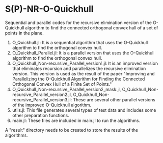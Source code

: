 # S(P)-NR-O-Quickhull
Sequential and parallel codes for the recursive elimination version of the O-Quickhull algorithm to find the connected orthogonal convex hull of a set of points in the plane.

1. O_Quickhull.jl: It is a sequential algorithm that uses the O-Quickhull algorithm to find the orthogonal convex hull.
2. O_Quickhull_Parallel.jl: It is a parallel version that uses the O-Quickhull algorithm to find the orthogonal convex hull.
3. O_Quickhull_Non-recursive_Parallel_version1.jl: It is an improved version that eliminates recursion and parallelizes the recursive elimination version. This version is used as the result of the paper "Improving and Parallelizing the O-Quickhull Algorithm for Finding the Connected Orthogonal Convex Hull of a Finite Set of Points."
4. O_Quickhull_Non-recursive_Parallel_version2_mask.jl, O_Quickhull_Non-recursive_Parallel_version2.jl, O_Quickhull_Non-recursive_Parallel_version3.jl: These are several other parallel versions of the improved O-Quickhull algorithm.
5. utils.jl: This file generates several types of test data and includes some other preparation functions.
6. main.jl: These files are included in main.jl to run the algorithms.

A "result" directory needs to be created to store the results of the algorithms.

